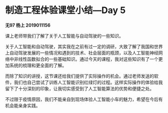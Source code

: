 # 制造工程体验课堂小结—Day 5

**无97 杨上 2019011156**

课上老师带我们了解了关于人工智能与自动驾驶的一些知识。

关于人工智能和自动驾驶，其实我在之前有过一定的调研，大致了解了我国和世界上自动驾驶发展的一些情况和遇到的技术、社会层面的瓶颈，以及人工智能神经网络中非线性函数拟合的一些基础知识。通过今天的课程，我对这些知识有了一个更加系统的梳理和更全面的了解。

而除了知识的讲授，这节课还给我们提供了实际操作的机会。通过老师发送的软件，我们也自己尝试了训练人工智能识别红绿灯的过程。这样实际操作的体验给我留下了十分深刻的印象，让我切实感受到了人工智能算法的优势和便捷之处。

不过限于疫情原因，我们不能亲自到现场体验人工智能小车的魅力，希望在今后有机会能亲身实践。